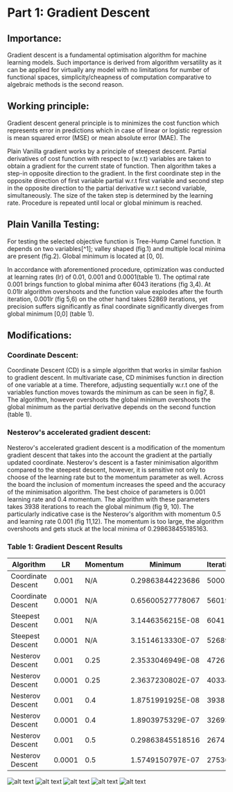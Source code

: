 # Part 1: Gradient Descent

## Importance:

Gradient descent is a fundamental optimisation algorithm for machine
learning models. Such importance is derived from algorithm versatility
as it can be applied for virtually any model with no limitations for
number of functional spaces, simplicity/cheapness of computation
comparative to algebraic methods is the second reason.

## Working principle:

Gradient descent general principle is to minimizes the cost function
which represents error in predictions which in case of linear or
logistic regression is mean squared error (MSE) or mean absolute error
(MAE). The

Plain Vanilla gradient works by a principle of steepest descent. Partial
derivatives of cost function with respect to (w.r.t) variables are taken
to obtain a gradient for the current state of function. Then algorithm
takes a step-in opposite direction to the gradient. In the first
coordinate step in the opposite direction of first variable partial
w.r.t first variable and second step in the opposite direction to the
partial derivative w.r.t second variable, simultaneously. The size of
the taken step is determined by the learning rate. Procedure is repeated
until local or global minimum is reached.

## Plain Vanilla Testing:

For testing the selected objective function is Tree-Hump Camel function.
It depends on two variables[^1]; valley shaped (fig.1) and multiple
local minima are present (fig.2). Global minimum is located at \[0, 0\].

In accordance with aforementioned procedure, optimization was conducted
at learning rates (lr) of 0.01, 0.001 and 0.0001(table 1). The optimal
rate 0.001 brings function to global minima after 6043 iterations (fig
3,4). At 0.01lr algorithm overshoots and the function value explodes
after the fourth iteration, 0.001lr (fig 5,6) on the other hand takes
52869 iterations, yet precision suffers significantly as final
coordinate significantly diverges from global minimum \[0,0\] (table 1).

## Modifications:

### Coordinate Descent: ###

Coordinate Descent (CD) is a simple algorithm that works in similar
fashion to gradient descent. In multivariate case, CD minimises function
in direction of one variable at a time. Therefore, adjusting
sequentially w.r.t one of the variables function moves towards the
minimum as can be seen in fig7, 8. The algorithm, however overshoots the
global minimum overshoots the global minimum as the partial derivative
depends on the second function (table 1).

### Nesterov's accelerated gradient descent: ###

Nesterov's accelerated gradient descent is a modification of the
momentum gradient descent that takes into the account the gradient at
the partially updated coordinate. Nesterov's descent is a faster
minimisation algorithm compared to the steepest descent, however, it is
sensitive not only to choose of the learning rate but to the momentum
parameter as well. Across the board the inclusion of momentum increases
the speed and the accuracy of the minimisation algorithm. The best
choice of parameters is 0.001 learning rate and 0.4 momentum. The
algorithm with these parameters takes 3938 iterations to reach the
global minimum (fig 9, 10). The particularly indicative case is the
Nesterov's algorithm with momentum 0.5 and learning rate 0.001 (fig
11,12). The momentum is too large, the algorithm overshoots and gets
stuck at the local minima of 0.298638455185163.


### Table 1: Gradient Descent Results ###

| Algorithm          | LR     | Momentum | Minimum          | Iterations | Coordinate             |
| ------------------ | ------ | -------- | ---------------- | ---------- | ---------------------- |
| Coordinate Descent | 0.001  | N/A      | 0.29863844223686 | 50001      | [-1.747552, 0.873776]  |
| Coordinate Descent | 0.0001 | N/A      | 0.65600527778067 | 56019      | [-1.955112, 0.978056]  |
| Steepest Descent   | 0.001  | N/A      | 3.1446356215E-08 | 6041       | [-7.62e-05, 0.000184]  |
| Steepest Descent   | 0.0001 | N/A      | 3.1514613330E-07 | 52689      | [-0.000241, 0.000582]  |
| Nesterov Descent   | 0.001  | 0.25     | 2.3533046949E-08 | 4726       | [-6.59e-05, 1.59we-04] |
| Nesterov Descent   | 0.0001 | 0.25     | 2.3637230802E-07 | 40334      | [-0.000208, 0.000504]  |
| Nesterov Descent   | 0.001  | 0.4      | 1.8751991925E-08 | 3938       | [-5.88e-05, 1.421e-04] |
| Nesterov Descent   | 0.0001 | 0.4      | 1.8903975329E-07 | 32693      | [-0.000186, 0.000451]  |
| Nesterov Descent   | 0.001  | 0.5      | 0.29863845518516 | 2674       | [-1.747563, 0.873892]  |
| Nesterov Descent   | 0.0001 | 0.5      | 1.5749150797E-07 | 27536      | [-0.000171, 0.000412]  |


![alt text](https://i.ibb.co/hBRY1J5/1-2.jpg)
![alt text](http://url/to/img.png)
![alt text](http://url/to/img.png)
![alt text](http://url/to/img.png)
![alt text](http://url/to/img.png)
